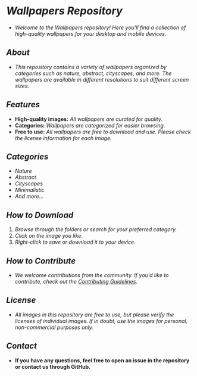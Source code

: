 <!-- Autor: Daniel Benjamin Perez Morales -->
<!-- GitHub: https://github.com/DanielBenjaminPerezMoralesDev13 -->
<!-- Gitlab: https://gitlab.com/DanielBenjaminPerezMoralesDev13 -->
<!-- Correo electrónico: danielperezdev@proton.me -->

# ***Wallpapers Repository***

- *Welcome to the Wallpapers repository! Here you'll find a collection of high-quality wallpapers for your desktop and mobile devices.*

## ***About***

- *This repository contains a variety of wallpapers organized by categories such as nature, abstract, cityscapes, and more. The wallpapers are available in different resolutions to suit different screen sizes.*

## ***Features***

- **High-quality images:** *All wallpapers are curated for quality.*
- **Categories:** *Wallpapers are categorized for easier browsing.*
- **Free to use:** *All wallpapers are free to download and use. Please check the license information for each image.*

## ***Categories***

- *Nature*
- *Abstract*
- *Cityscapes*
- *Minimalistic*
- *And more...*

## ***How to Download***

1. *Browse through the folders or search for your preferred category.*
2. *Click on the image you like.*
3. *Right-click to save or download it to your device.*

## ***How to Contribute***

- *We welcome contributions from the community. If you'd like to contribute, check out the [Contributing Guidelines](CONTRIBUTING.md "CONTRIBUTING.md").*

## ***License***

- *All images in this repository are free to use, but please verify the licenses of individual images. If in doubt, use the images for personal, non-commercial purposes only.*

## ***Contact***

- **If you have any questions, feel free to open an issue in the repository or contact us through GitHub.**
